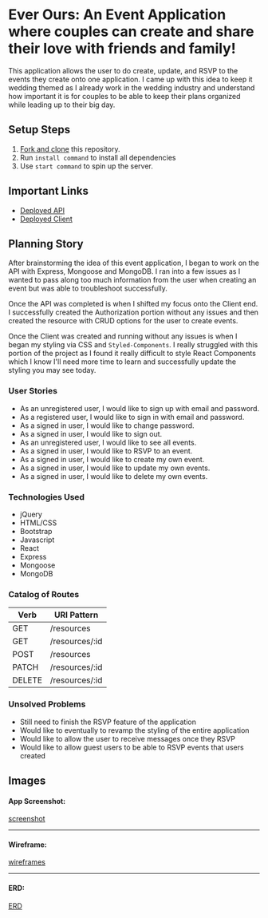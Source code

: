 # Ever Ours: An Event Application where couples can create and share their love with friends and family!

This application allows the user to do create, update, and RSVP to the events they create onto one application. I came up with this idea to keep it wedding themed as I already work in the wedding industry and understand how important it is for couples to be able to keep their plans organized while leading up to their big day.

## Setup Steps

1. [Fork and clone](https://github.com/iamatos3/ever-ours-client) this repository.
1. Run `install command` to install all dependencies
1. Use `start command` to spin up the server.

## Important Links

- [Deployed API](https://dry-island-85955.herokuapp.com/)
- [Deployed Client](https://iamatos3.github.io/ever-ours-client/)

## Planning Story

After brainstorming the idea of this event application, I began to work on the API with Express, Mongoose and MongoDB. I ran into a few issues as I wanted to pass along too much information from the user when creating an event but was able to troubleshoot successfully.

Once the API was completed is when I shifted my focus onto the Client end. I successfully created the Authorization portion without any issues and then created the resource with CRUD options for the user to create events.

Once the Client was created and running without any issues is when I began my styling via CSS and `Styled-Components`. I really struggled with this portion of the project as I found it really difficult to style React Components which I know I'll need more time to learn and successfully update the styling you may see today.

### User Stories

- As an unregistered user, I would like to sign up with email and password.
- As a registered user, I would like to sign in with email and password.
- As a signed in user, I would like to change password.
- As a signed in user, I would like to sign out.
- As an unregistered user, I would like to see all events.
- As a signed in user, I would like to RSVP to an event.
- As a signed in user, I would like to create my own event.
- As a signed in user, I would like to update my own events.
- As a signed in user, I would like to delete my own events.

### Technologies Used

- jQuery
- HTML/CSS
- Bootstrap
- Javascript
- React
- Express
- Mongoose
- MongoDB

### Catalog of Routes

Verb         |	URI Pattern
------------ | -------------
GET | /resources
GET | /resources/:id
POST | /resources
PATCH | /resources/:id
DELETE | /resources/:id

### Unsolved Problems

- Still need to finish the RSVP feature of the application
- Would like to eventually to revamp the styling of the entire application
- Would like to allow the user to receive messages once they RSVP
- Would like to allow guest users to be able to RSVP events that users created

## Images

#### App Screenshot:
[screenshot]()

---

#### Wireframe:
[wireframes](https://jamboard.google.com/d/1LCl1D8SGJ1om7hpweGJfnpNJjJcjSf6VNrn5t96ScOA/viewer?f=0)

---

#### ERD:
[ERD](https://jamboard.google.com/d/1LCl1D8SGJ1om7hpweGJfnpNJjJcjSf6VNrn5t96ScOA/viewer?f=2)